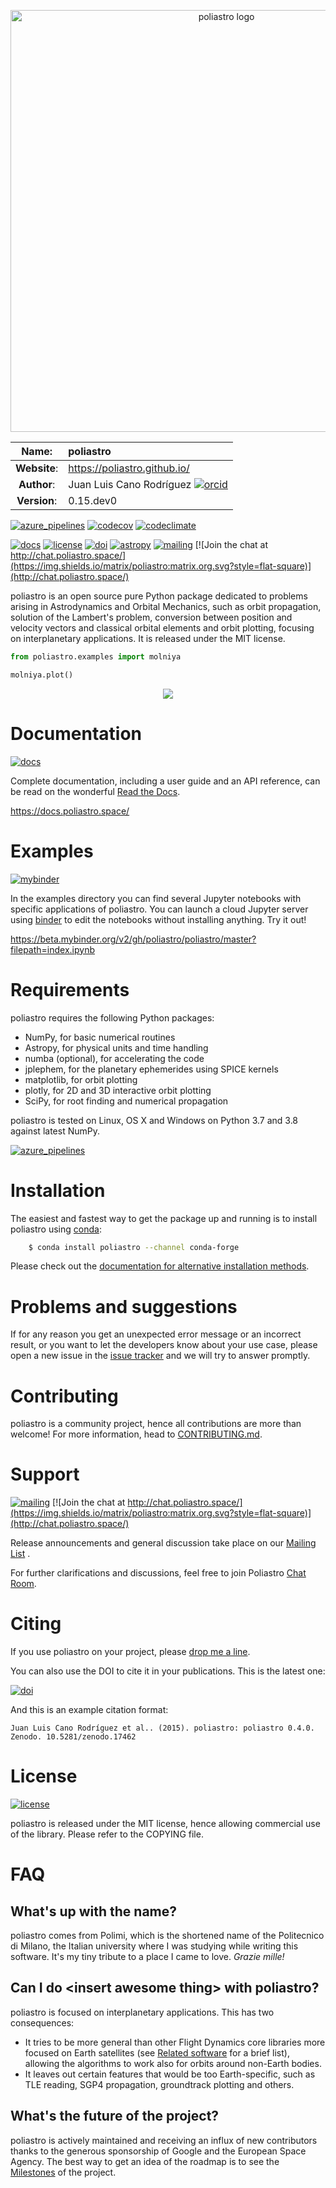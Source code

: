 <p align="center">
    <a href="http://poliastro.github.io/"><image src="http://poliastro.github.io/images/logo_text.png" alt="poliastro logo" width="675px"></a>
</p>

Name:         | poliastro
:------------:|:--------------
**Website**:  | <https://poliastro.github.io/>
**Author**:   | Juan Luis Cano Rodríguez [![orcid](https://img.shields.io/badge/id-0000--0002--2187--161X-a6ce39.svg)](http://orcid.org/0000-0002-2187-161X)
**Version**:  | 0.15.dev0

[![azure_pipelines](https://dev.azure.com/poliastro/poliastro/_apis/build/status/poliastro.poliastro?branchName=master)](https://dev.azure.com/poliastro/poliastro/_build/latest?definitionId=1&branchName=master)
[![codecov](https://img.shields.io/codecov/c/github/poliastro/poliastro.svg?style=flat-square)](https://codecov.io/github/poliastro/poliastro?branch=master)
[![codeclimate](https://api.codeclimate.com/v1/badges/fd2aa5bf8c4b7984d11b/maintainability)](https://codeclimate.com/github/poliastro/poliastro/maintainability)

[![docs](https://img.shields.io/badge/docs-latest-brightgreen.svg?style=flat-square)](https://docs.poliastro.space/en/latest/?badge=latest)
[![license](https://img.shields.io/badge/license-MIT-blue.svg?style=flat-square)](https://github.com/poliastro/poliastro/raw/master/COPYING)
[![doi](https://zenodo.org/badge/11178845.svg?style=flat-square)](https://zenodo.org/badge/latestdoi/11178845)
[![astropy](http://img.shields.io/badge/powered%20by-AstroPy-orange.svg?style=flat-square)](http://www.astropy.org/)
[![mailing](https://img.shields.io/badge/mailing%20list-groups.io-8cbcd1.svg?style=flat-square)](https://groups.io/g/poliastro-dev)
[![Join the chat at http://chat.poliastro.space/](https://img.shields.io/matrix/poliastro:matrix.org.svg?style=flat-square)](http://chat.poliastro.space/)

poliastro is an open source pure Python package dedicated to problems
arising in Astrodynamics and Orbital Mechanics, such as orbit
propagation, solution of the Lambert\'s problem, conversion between
position and velocity vectors and classical orbital elements and orbit
plotting, focusing on interplanetary applications. It is released under
the MIT license.

```python
from poliastro.examples import molniya

molniya.plot()
```
<p align="center">
    <image src="https://github.com/poliastro/poliastro/raw/master/docs/source/examples/molniya.png">
</p>

# Documentation

[![docs](https://img.shields.io/badge/docs-latest-brightgreen.svg?style=flat-square)](https://docs.poliastro.space/en/latest/?badge=latest)

Complete documentation, including a user guide and an API reference, can
be read on the wonderful [Read the Docs](https://readthedocs.org/).

<https://docs.poliastro.space/>

# Examples

[![mybinder](https://img.shields.io/badge/launch-binder-e66581.svg?style=flat-square)](https://beta.mybinder.org/v2/gh/poliastro/poliastro/master?filepath=index.ipynb)

In the examples directory you can find several Jupyter notebooks with
specific applications of poliastro. You can launch a cloud Jupyter
server using [binder](https://beta.mybinder.org/) to edit the notebooks
without installing anything. Try it out!

<https://beta.mybinder.org/v2/gh/poliastro/poliastro/master?filepath=index.ipynb>

# Requirements

poliastro requires the following Python packages:

- NumPy, for basic numerical routines
- Astropy, for physical units and time handling
- numba (optional), for accelerating the code
- jplephem, for the planetary ephemerides using SPICE kernels
- matplotlib, for orbit plotting
- plotly, for 2D and 3D interactive orbit plotting
- SciPy, for root finding and numerical propagation

poliastro is tested on Linux, OS X and Windows on Python 3.7 and 3.8
against latest NumPy.

[![azure_pipelines](https://dev.azure.com/poliastro/poliastro/_apis/build/status/poliastro.poliastro?branchName=master)](https://dev.azure.com/poliastro/poliastro/_build/latest?definitionId=1&branchName=master)

# Installation

The easiest and fastest way to get the package up and running is to
install poliastro using [conda](http://conda.io):

```bash
    $ conda install poliastro --channel conda-forge
```
Please check out the [documentation for alternative installation
methods](https://docs.poliastro.space/en/latest/getting_started.html#alternative-installation-methods).

# Problems and suggestions

If for any reason you get an unexpected error message or an incorrect
result, or you want to let the developers know about your use case,
please open a new issue in the [issue
tracker](https://github.com/poliastro/poliastro/issues) and we will try
to answer promptly.

# Contributing

poliastro is a community project, hence all contributions are more than
welcome! For more information, head to
[CONTRIBUTING.md](https://github.com/poliastro/poliastro/blob/master/CONTRIBUTING.md).

# Support

[![mailing](https://img.shields.io/badge/mailing%20list-groups.io-8cbcd1.svg?style=flat-square)](https://groups.io/g/poliastro-dev)
[![Join the chat at http://chat.poliastro.space/](https://img.shields.io/matrix/poliastro:matrix.org.svg?style=flat-square)](http://chat.poliastro.space/)

Release announcements and general discussion take place on our [Mailing
List](https://groups.io/g/poliastro-dev) .

For further clarifications and discussions, feel free to join Poliastro
[Chat Room](http://chat.poliastro.space/).

# Citing

If you use poliastro on your project, please [drop me a
line](mailto:hello@juanlu.space).

You can also use the DOI to cite it in your publications. This is the
latest one:

[![doi](https://zenodo.org/badge/11178845.svg?style=flat-square)](https://zenodo.org/badge/latestdoi/11178845)

And this is an example citation format:

    Juan Luis Cano Rodríguez et al.. (2015). poliastro: poliastro 0.4.0. Zenodo. 10.5281/zenodo.17462

# License

[![license](https://img.shields.io/badge/license-MIT-blue.svg?style=flat-square)](https://github.com/poliastro/poliastro/raw/master/COPYING)

poliastro is released under the MIT license, hence allowing commercial
use of the library. Please refer to the COPYING file.

# FAQ

## What\'s up with the name?

poliastro comes from Polimi, which is the shortened name of the
Politecnico di Milano, the Italian university where I was studying while
writing this software. It\'s my tiny tribute to a place I came to love.
*Grazie mille!*

## Can I do \<insert awesome thing\> with poliastro?

poliastro is focused on interplanetary applications. This has two
consequences:

- It tries to be more general than other Flight Dynamics core
  libraries more focused on Earth satellites (see [Related
  software](https://docs.poliastro.space/en/latest/about.html#related-software)
  for a brief list), allowing the algorithms to work also for orbits
  around non-Earth bodies.
- It leaves out certain features that would be too Earth-specific,
  such as TLE reading, SGP4 propagation, groundtrack plotting and
  others.

## What\'s the future of the project?

poliastro is actively maintained and receiving an influx of new
contributors thanks to the generous sponsorship of Google and the
European Space Agency. The best way to get an idea of the roadmap is to
see the [Milestones](https://github.com/poliastro/poliastro/milestones)
of the project.
